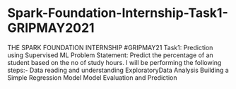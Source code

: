 # Spark-Foundation-Internship-Task1-GRIPMAY2021

THE SPARK FOUNDATION INTERNSHIP #GRIPMAY21
Task1: Prediction using Supervised ML
Problem Statement: Predict the percentage of an student based on the no of study hours. 
I will be performing the following steps:- Data reading and understanding ExploratoryData Analysis Building a Simple Regression Model Model Evaluation and Prediction
